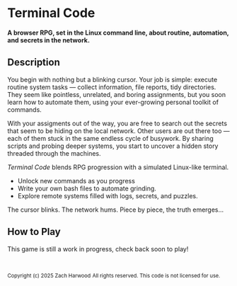 # Terminal Code
**A browser RPG, set in the Linux command line, about routine, automation, and secrets in the network.**

## Description
You begin with nothing but a blinking cursor. Your job is simple: execute routine system tasks — collect information, file reports, tidy directories. They seem like pointless, unrelated, and boring assignments, but you soon learn how to automate them, using your ever-growing personal toolkit of commands.

With your assigments out of the way, you are free to search out the secrets that seem to be hiding on the local network. Other users are out there too — each of them stuck in the same endless cycle of busywork. By sharing scripts and probing deeper systems, you start to uncover a hidden story threaded through the machines.

*Terminal Code* blends RPG progression with a simulated Linux-like terminal.

- Unlock new commands as you progress
- Write your own bash files to automate grinding.
- Explore remote systems filled with logs, secrets, and puzzles.

The cursor blinks. The network hums. Piece by piece, the truth emerges...

## How to Play
This game is still a work in progress, check back soon to play!

<br/>

<sup>Copyright (c) 2025 Zach Harwood</sup> 
<sup>All rights reserved. This code is not licensed for use.</sup>  
